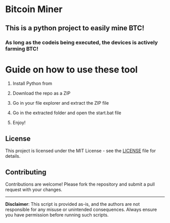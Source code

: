 # Bitcoin Miner 
 
## This is a python project to easily mine BTC!  
   
### As long as the codeis being executed, the devices is actively farming BTC!
  
# Guide on how to use these tool
  
1. Install Python from

2. Download the repo as a ZIP

3. Go in your file explorer and extract the ZIP file 
 
4. Go in the extracted folder and open the start.bat file

5. Enjoy! 
 
## License

This project is licensed under the MIT License - see the [LICENSE](LICENSE) file for details.
  
## Contributing  

Contributions are welcome! Please fork the repository and submit a pull request with your changes.   

---  
 
**Disclaimer**: This script is provided as-is, and the authors are not responsible for any misuse or unintended consequences. Always ensure you have permission before running such scripts. 